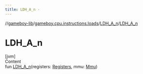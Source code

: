 ```yaml
---
title: LDH_A_n -
---
```

//[gameboy-lib](../../index.md)/[gameboy.cpu.instructions.loads](../index.md)/[LDH_A_n](index.md)/[LDH_A_n](-l-d-h_-a_n.md)



# LDH_A_n  
[jvm]  
Content  
fun [LDH_A_n](-l-d-h_-a_n.md)(registers: [Registers](../../gameboy.cpu/-registers/index.md), mmu: [Mmu](../../gameboy.memory/-mmu/index.md))  



